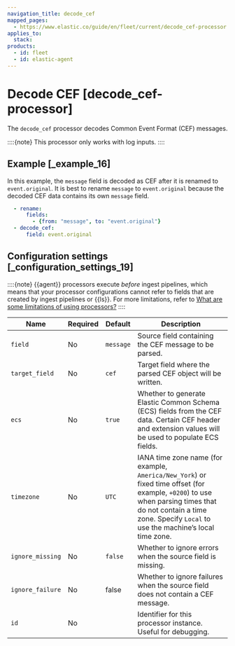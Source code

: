 ```yaml
---
navigation_title: decode_cef
mapped_pages:
  - https://www.elastic.co/guide/en/fleet/current/decode_cef-processor.html
applies_to:
  stack:
products:
  - id: fleet
  - id: elastic-agent
---
```


# Decode CEF [decode_cef-processor]


The `decode_cef` processor decodes Common Event Format (CEF) messages.

::::{note}
This processor only works with log inputs.
::::



## Example [_example_16]

In this example, the `message` field is decoded as CEF after it is renamed to `event.original`. It is best to rename `message` to `event.original` because the decoded CEF data contains its own `message` field.

```yaml
  - rename:
      fields:
        - {from: "message", to: "event.original"}
  - decode_cef:
      field: event.original
```


## Configuration settings [_configuration_settings_19]

::::{note}
{{agent}} processors execute *before* ingest pipelines, which means that your processor configurations cannot refer to fields that are created by ingest pipelines or {{ls}}. For more limitations, refer to [What are some limitations of using processors?](/reference/fleet/agent-processors.md#limitations)
::::


| Name | Required | Default | Description |
| --- | --- | --- | --- |
| `field` | No | `message` | Source field containing the CEF message to be parsed. |
| `target_field` | No | `cef` | Target field where the parsed CEF object will be written. |
| `ecs` | No | `true` | Whether to generate Elastic Common Schema (ECS) fields from the CEF data. Certain CEF header and extension values will be used to populate ECS fields. |
| `timezone` | No | `UTC` | IANA time zone name (for example, `America/New_York`) or fixed time offset (for example, `+0200`) to use when parsing times that do not contain a time zone. Specify `Local` to use the machine’s local time zone. |
| `ignore_missing` | No | `false` | Whether to ignore errors when the source field is missing. |
| `ignore_failure` | No | false | Whether to ignore failures when the source field does not contain a CEF message. |
| `id` | No |  | Identifier for this processor instance. Useful for debugging. |

